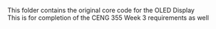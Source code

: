 This folder contains the original core code for the OLED Display  
This is for completion of the CENG 355 Week 3 requirements as well
